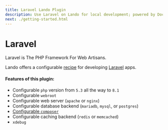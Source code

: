 ```yaml
---
title: Laravel Lando Plugin
description: Use Laravel on Lando for local development; powered by Docker and Docker Compose, config php version, swap db or caching backends or web server, use composer. laravel CLI and artisan, xdebug and custom config files, oh and also import and export databases.
next: ./getting-started.html
---
```


# Laravel

Laravel is The PHP Framework For Web Artisans.

Lando offers a configurable [recipe](https://docs.lando.dev/core/v3/recipes.html) for developing [Laravel](https://laravel.com) apps.

#### Features of this plugin:

* Configurable `php` version from `5.3` all the way to `8.1`
* Configurable `webroot`
* Configurable web server (`apache` or `nginx`)
* Configurable database backend (`mariadb`, `mysql`, or `postgres`)
* [Configurable `composer`](https://docs.lando.dev/plugins/php/config.html#installing-composer)
* Configurable caching backend (`redis` or `memcached`)
* `xdebug`
